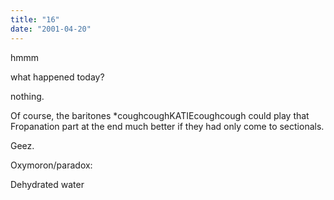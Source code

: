 ```yaml
---
title: "16"
date: "2001-04-20"
---
```


hmmm

what happened today?

nothing.

Of course, the baritones \*coughcoughKATIEcoughcough could play that Fropanation part at the end much better if they had only come to sectionals.

Geez.

Oxymoron/paradox:

Dehydrated water
